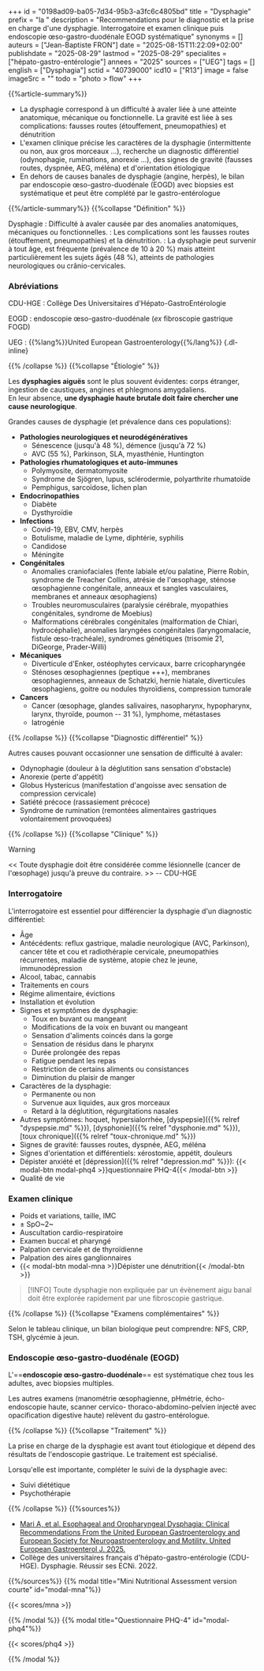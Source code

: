 +++
id = "0198ad09-ba05-7d34-95b3-a3fc6c4805bd"
title = "Dysphagie"
prefix = "la "
description = "Recommendations pour le diagnostic et la prise en charge d'une dysphagie. Interrogatoire et examen clinique puis endoscopie œso-gastro-duodénale EOGD systématique"
synonyms = []
auteurs = ["Jean-Baptiste FRON"]
date = "2025-08-15T11:22:09+02:00"
publishdate = "2025-08-29"
lastmod = "2025-08-29"
specialites = ["hépato-gastro-entérologie"]
annees = "2025"
sources = ["UEG"]
tags = []
english = ["Dysphagia"]
sctid = "40739000"
icd10 = ["R13"]
image = false
imageSrc = ""
todo = "photo > flow"
+++

{{%article-summary%}}

- La dysphagie correspond à un difficulté à avaler liée à une atteinte anatomique, mécanique ou fonctionnelle. La gravité est liée à ses complications: fausses routes (étouffement, pneumopathies) et dénutrition
- L'examen clinique précise les caractères de la dysphagie (intermittente ou non, aux gros morceaux ...), recherche un diagnostic différentiel (odynophagie, ruminations, anorexie ...), des signes de gravité (fausses routes, dyspnée, AEG, méléna) et d'orientation étiologique
- En dehors de causes banales de dysphagie (angine, herpès), le bilan par endoscopie œso-gastro-duodénale (EOGD) avec biopsies est systématique et peut être complété par le gastro-entérologue

{{%/article-summary%}}
{{%collapse "Définition" %}}

Dysphagie
: Difficulté à avaler causée par des anomalies anatomiques, mécaniques ou fonctionnelles.
: Les complications sont les fausses routes (étouffement, pneumopathies) et la dénutrition.
: La dysphagie peut survenir à tout âge, est fréquente (prévalence de 10 à 20 %) mais atteint particulièrement les sujets âgés (48 %), atteints de pathologies neurologiques ou crânio-cervicales.

### Abréviations

CDU-HGE
: Collège Des Universitaires d'Hépato-GastroEntérologie

EOGD
: endoscopie œso-gastro-duodénale (*ex* fibroscopie gastrique FOGD)

UEG
: {{%lang%}}United European Gastroenterology{{%/lang%}}
{.dl-inline}

{{% /collapse %}}
{{%collapse "Étiologie" %}}

Les **dysphagies aiguës** sont le plus souvent évidentes: corps étranger, ingestion de caustiques, angines et phlegmons amygdaliens.  
En leur absence, **une dysphagie haute brutale doit faire chercher une cause neurologique**.

Grandes causes de dysphagie (et prévalence dans ces populations):

- **Pathologies neurologiques et neurodégénératives**
  - Sénescence (jusqu'à 48 %), démence (jusqu'à 72 %)
  - AVC (55 %), Parkinson, SLA, myasthénie, Huntington
- **Pathologies rhumatologiques et auto-immunes**
  - Polymyosite, dermatomyosite
  - Syndrome de Sjögren, lupus, sclérodermie, polyarthrite rhumatoïde
  - Pemphigus, sarcoïdose, lichen plan
- **Endocrinopathies**
  - Diabète
  - Dysthyroïdie
- **Infections**
  - Covid-19, EBV, CMV, herpès
  - Botulisme, maladie de Lyme, diphtérie, syphilis
  - Candidose
  - Méningite
- **Congénitales**
  - Anomalies craniofaciales (fente labiale et/ou palatine, Pierre Robin, syndrome de Treacher Collins, atrésie de l'œsophage, sténose œsophagienne congénitale, anneaux et sangles vasculaires, membranes et anneaux œsophagiens)
  - Troubles neuromusculaires (paralysie cérébrale, myopathies congénitales, syndrome de Moebius)
  - Malformations cérébrales congénitales (malformation de Chiari, hydrocéphalie), anomalies laryngées congénitales (laryngomalacie, fistule œso-trachéale), syndromes génétiques (trisomie 21, DiGeorge, Prader-Willi)
- **Mécaniques**
  - Diverticule d'Enker, ostéophytes cervicaux, barre cricopharyngée
  - Sténoses œsophagiennes (peptique +++), membranes œsophagiennes, anneaux de Schatzki, hernie hiatale, diverticules œsophagiens, goitre ou nodules thyroïdiens, compression tumorale
- **Cancers**
  - Cancer (œsophage, glandes salivaires, nasopharynx, hypopharynx, larynx, thyroïde, poumon -- 31 %), lymphome, métastases
  - Iatrogénie

{{% /collapse %}}
{{%collapse "Diagnostic différentiel" %}}

Autres causes pouvant occasionner une sensation de difficulté à avaler:

- Odynophagie (douleur à la déglutition sans sensation d'obstacle)
- Anorexie (perte d'appétit)
- Globus Hystericus (manifestation d'angoisse avec sensation de compression cervicale)
- Satiété précoce (rassasiement précoce)
- Syndrome de rumination (remontées alimentaires gastriques volontairement provoquées)

{{% /collapse %}}
{{%collapse "Clinique" %}}

> [!WARNING]
> << Toute dysphagie doit être considérée comme lésionnelle (cancer de l'œsophage) jusqu'à preuve du contraire. >> -- CDU-HGE

### Interrogatoire

L'interrogatoire est essentiel pour différencier la dysphagie d'un diagnostic différentiel:

- Âge
- Antécédents: reflux gastrique, maladie neurologique (AVC, Parkinson), cancer tête et cou et radiothérapie cervicale, pneumopathies récurrentes, maladie de système, atopie chez le jeune, immunodépression
- Alcool, tabac, cannabis
- Traitements en cours
- Régime alimentaire, évictions
- Installation et évolution
- Signes et symptômes de dysphagie:
  - Toux en buvant ou mangeant
  - Modifications de la voix en buvant ou mangeant
  - Sensation d'aliments coincés dans la gorge
  - Sensation de résidus dans le pharynx
  - Durée prolongée des repas
  - Fatigue pendant les repas
  - Restriction de certains aliments ou consistances
  - Diminution du plaisir de manger
- Caractères de la dysphagie:
  - Permanente ou non
  - Survenue aux liquides, aux gros morceaux
  - Retard à la déglutition, régurgitations nasales
- Autres symptômes: hoquet, hypersialorrhée, [dyspepsie]({{% relref "dyspepsie.md" %}}), [dysphonie]({{% relref "dysphonie.md" %}}), [toux chronique]({{% relref "toux-chronique.md" %}})
- Signes de gravité: fausses routes, dyspnée, AEG, méléna
- Signes d'orientation et différentiels: xérostomie, appétit, douleurs
- Dépister anxiété et [dépression]({{% relref "depression.md" %}}): {{< modal-btn modal-phq4 >}}questionnaire PHQ-4{{< /modal-btn >}}
- Qualité de vie

### Examen clinique

- Poids et variations, taille, IMC
- ± SpO~2~
- Auscultation cardio-respiratoire
- Examen buccal et pharyngé
- Palpation cervicale et de thyroïdienne
- Palpation des aires ganglionnaires
- {{< modal-btn modal-mna >}}Dépister une dénutrition{{< /modal-btn >}}

> [!INFO]
> Toute dysphagie non expliquée par un évènement aigu banal doit être explorée rapidement par une fibroscopie gastrique.

{{% /collapse %}}
{{%collapse "Examens complémentaires" %}}

Selon le tableau clinique, un bilan biologique peut comprendre: NFS, CRP, TSH, glycémie à jeun.

### Endoscopie œso-gastro-duodénale (EOGD)

L'==**endoscopie œso-gastro-duodénale**== est systématique chez tous les adultes, avec biopsies multiples.

Les autres examens (manométrie œsophagienne, pHmétrie, écho-endoscopie haute, scanner cervico-
thoraco-abdomino-pelvien injecté avec opacification digestive haute) relèvent du gastro-entérologue.

{{% /collapse %}}
{{%collapse "Traitement" %}}

La prise en charge de la dysphagie est avant tout étiologique et dépend des résultats de l'endoscopie gastrique. Le traitement est spécialisé.

Lorsqu'elle est importante, compléter le suivi de la dysphagie avec:

- Suivi diététique
- Psychothérapie

{{% /collapse %}}
{{%sources%}}

- [Mari A, et al. Esophageal and Oropharyngeal Dysphagia: Clinical Recommendations From the United European Gastroenterology and European Society for Neurogastroenterology and Motility. United European Gastroenterol J. 2025.](https://pmc.ncbi.nlm.nih.gov/articles/PMC12269739/)
- Collège des universitaires français d'hépato-gastro-entérologie (CDU-HGE). Dysphagie. Réussir ses ECNi. 2022.

{{%/sources%}}
{{% modal title="Mini Nutritional Assessment version courte" id="modal-mna"%}}

{{< scores/mna >}}

{{% /modal %}}
{{% modal title="Questionnaire PHQ-4" id="modal-phq4"%}}

{{< scores/phq4 >}}

{{% /modal %}}
